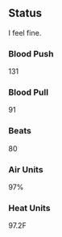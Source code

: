 ## Status

I feel fine.

### Blood Push

131

### Blood Pull

91

### Beats
80

### Air Units
97%

### Heat Units 
97.2F

